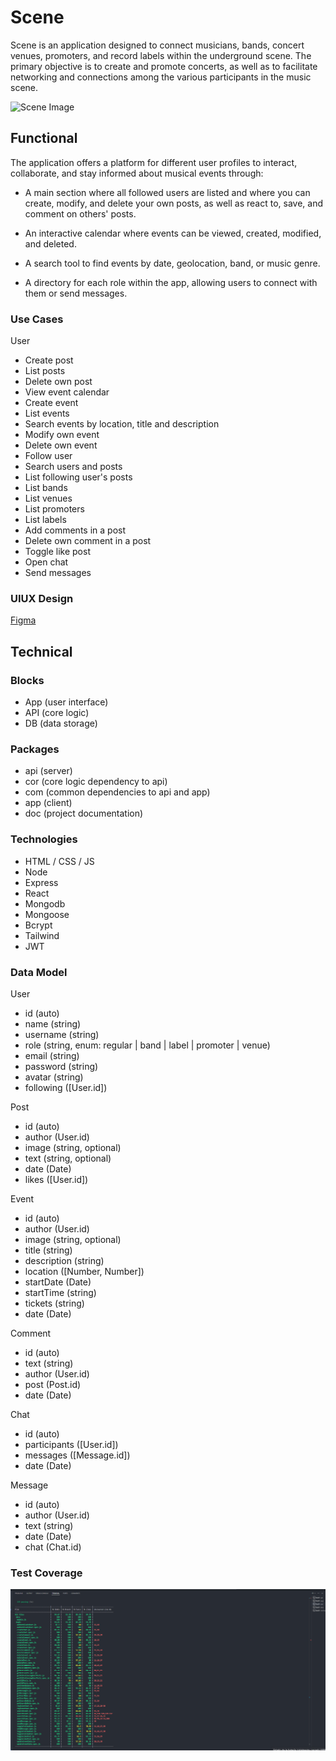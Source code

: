 # Scene

Scene is an application designed to connect musicians, bands, concert venues, promoters, and record labels within the underground scene. The primary objective is to create and promote concerts, as well as to facilitate networking and connections among the various participants in the music scene.

![Scene Image](https://media.giphy.com/media/39DV0pT9v42Fq/giphy.gif?cid=ecf05e47m4kzmaq2wr3vcwdlfcfo7fgconr1yjonyfor0zy7&ep=v1_gifs_search&rid=giphy.gif&ct=g)

## Functional

The application offers a platform for different user profiles to interact, collaborate, and stay informed about musical events through:

- A main section where all followed users are listed and where you can create, modify, and delete your own posts, as well as react to, save, and comment on others' posts.

- An interactive calendar where events can be viewed, created, modified, and deleted.

- A search tool to find events by date, geolocation, band, or music genre.

- A directory for each role within the app, allowing users to connect with them or send messages.

### Use Cases

User
- Create post
- List posts
- Delete own post
- View event calendar
- Create event
- List events
- Search events by location, title and description
- Modify own event
- Delete own event
- Follow user
- Search users and posts
- List following user's posts
- List bands
- List venues
- List promoters
- List labels
- Add comments in a post
- Delete own comment in a post
- Toggle like post
- Open chat
- Send messages

### UIUX Design
[Figma](https://www.figma.com/design/ENeHGUGHQy8gNxY00fCLsa/Untitled?node-id=1-710&t=TEnsDeO22H759zz5-0)

## Technical

### Blocks

- App (user interface)
- API (core logic)
- DB (data storage)

### Packages

- api (server)
- cor (core logic dependency to api)
- com (common dependencies to api and app)
- app (client)
- doc (project documentation)

### Technologies

- HTML / CSS  / JS
- Node
- Express
- React
- Mongodb
- Mongoose
- Bcrypt
- Tailwind
- JWT

### Data Model

User 
- id (auto)
- name (string)
- username (string)
- role (string, enum: regular | band | label | promoter | venue)
- email (string)
- password (string)
- avatar (string)
- following ([User.id])

Post
- id (auto)
- author (User.id)
- image (string, optional)
- text (string, optional)
- date (Date)
- likes ([User.id])

Event
- id (auto)
- author (User.id)
- image (string, optional)
- title (string)
- description (string)
- location ([Number, Number])
- startDate (Date)
- startTime (string)
- tickets (string)
- date (Date)

Comment
- id (auto)
- text (string)
- author (User.id)
- post (Post.id)
- date (Date)

Chat
- id (auto)
- participants ([User.id])
- messages ([Message.id])
- date (Date)

Message
- id (auto)
- author (User.id)
- text (string)
- date (Date)
- chat (Chat.id)

### Test Coverage

![Test Coverage](./test-coverage.png)